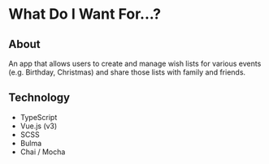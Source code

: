 # What Do I Want For...?

## About

An app that allows users to create and manage wish lists for various events (e.g. Birthday, Christmas) and share those lists with family and friends.

## Technology

-   TypeScript
-   Vue.js (v3)
-   SCSS
-   Bulma
-   Chai / Mocha
